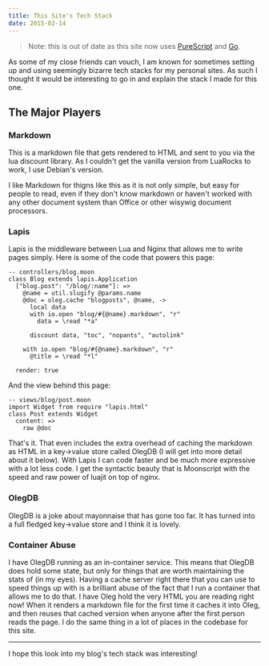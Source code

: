 ```yaml
---
title: This Site's Tech Stack
date: 2015-02-14
---
```


> Note: this is out of date as this site now uses [PureScript](https://www.purescript.org/) and [Go](https://go.dev/).

As some of my close friends can vouch, I am known for sometimes setting up and
using seemingly bizarre tech stacks for my personal sites. As such I thought it
would be interesting to go in and explain the stack I made for this one.

The Major Players
-----------------

### Markdown

This is a markdown file that gets rendered to HTML and sent to you via the lua
discount library. As I couldn't get the vanilla version from LuaRocks to work,
I use Debian's version.

I like Markdown for thigns like this as it is not only simple, but easy for
people to read, even if they don't know markdown or haven't worked with any
other document system than Office or other wisywig document processors.

### Lapis

Lapis is the middleware between Lua and Nginx that allows me to write pages
simply. Here is some of the code that powers this page:

```
-- controllers/blog.moon
class Blog extends lapis.Application
  ["blog.post": "/blog/:name"]: =>
    @name = util.slugify @params.name
    @doc = oleg.cache "blogposts", @name, ->
      local data
      with io.open "blog/#{@name}.markdown", "r"
        data = \read "*a"

      discount data, "toc", "nopants", "autolink"

    with io.open "blog/#{@name}.markdown", "r"
      @title = \read "*l"

  render: true
```

And the view behind this page:

```
-- views/blog/post.moon
import Widget from require "lapis.html"
class Post extends Widget
  content: =>
    raw @doc
```

That's it. That even includes the extra overhead of caching the markdown as
HTML in a key->value store called OlegDB (I will get into more detail about it
below). With Lapis I can code faster and be much more expressive with a lot
less code. I get the syntactic beauty that is Moonscript with the speed and raw
power of luajit on top of nginx.

### OlegDB

OlegDB is a joke about mayonnaise that has gone too far. It has turned into
a full fledged key->value store and I think it is lovely.

### Container Abuse

I have OlegDB running as an in-container service. This means that OlegDB does
hold some state, but only for things that are worth maintaining the stats of
(in my eyes). Having a cache server right there that you can use to speed
things up with is a brilliant abuse of the fact that I run a container that
allows me to do that. I have Oleg hold the very HTML you are reading right now!
When it renders a markdown file for the first time it caches it into Oleg, and
then reuses that cached version when anyone after the first person reads the
page. I do the same thing in a lot of places in the codebase for this site.

---

I hope this look into my blog's tech stack was interesting!
